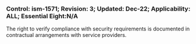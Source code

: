 ### Control: ism-1571; Revision: 3; Updated: Dec-22; Applicability: ALL; Essential Eight:N/A
<p>The right to verify compliance with security requirements is documented in contractual arrangements with service providers.</p>